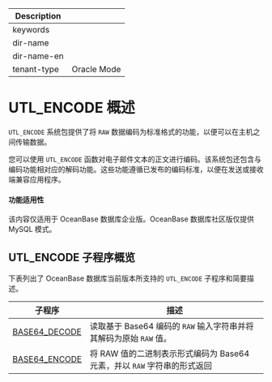 | Description   |                 |
|---------------|-----------------|
| keywords      |                 |
| dir-name      |                 |
| dir-name-en   |                 |
| tenant-type   | Oracle Mode     |

# UTL_ENCODE 概述

`UTL_ENCODE` 系统包提供了将 `RAW` 数据编码为标准格式的功能，以便可以在主机之间传输数据。

您可以使用 `UTL_ENCODE` 函数对电子邮件文本的正文进行编码。该系统包还包含与编码功能相对应的解码功能。这些功能遵循已发布的编码标准，以便在发送或接收端兼容应用程序。

  <main id="notice" >
    <h4>功能适用性</h4>
    <p>该内容仅适用于 OceanBase 数据库企业版。OceanBase 数据库社区版仅提供 MySQL 模式。</p>
  </main>

## UTL_ENCODE 子程序概览

下表列出了 OceanBase 数据库当前版本所支持的 `UTL_ENCODE` 子程序和简要描述。


|      子程序      |                           描述                            |
|---------------|---------------------------------------------------------|
| [BASE64_DECODE](../26000.utl-encode-oracle/200.base64-decode-oracle.md) | 读取基于 Base64 编码的 `RAW` 输入字符串并将其解码为原始 `RAW` 值。 |
| [BASE64_ENCODE](../26000.utl-encode-oracle/300.base64-encode-oracle.md) | 将 RAW 值的二进制表示形式编码为 Base64 元素，并以 `RAW` 字符串的形式返回            |


